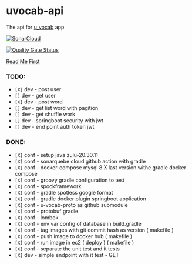 # uvocab-api
The api for [u_vocab](https://github.com/robsonoduarte/u_vocab) app

[![SonarCloud](https://sonarcloud.io/images/project_badges/sonarcloud-white.svg)](https://sonarcloud.io/summary/new_code?id=robsonoduarte_u-vocab-api)

[![Quality Gate Status](https://sonarcloud.io/api/project_badges/measure?project=robsonoduarte_u-vocab-api&metric=alert_status)](https://sonarcloud.io/summary/new_code?id=robsonoduarte_u-vocab-api)

[Read Me First](https://github.com/robsonoduarte/u-vocab-api/blob/main/HELP.md)

### TODO:
 
 * `[X]` dev - post user 
 * `[]` dev - get user
 * `[X]` dev - post word
 * `[]` dev - get list word with pagition
 * `[]` dev - get shuffle work
 * `[]` dev - springboot security with jwt
 * `[]` dev - end point auth token jwt
 


### DONE:
 * `[X]` conf - setup java zulu-20.30.11
 * `[X]` conf - sonarquebe cloud github action with gradle
 * `[X]` conf - docker-compose mysql 8.X last version withe gradle docker compose
 * `[X]` conf - groovy gradle configuration to test
 * `[X]` conf - spockframework
 * `[X]` conf - gradle spotless google format
 * `[X]` conf - gradle docker plugin springboot application
 * `[X]` conf - u-vocab-proto as github submodule
 * `[X]` conf - protobuf gradle
 * `[X]` conf - lombok
 * `[X]` conf - env var config of database in build.gradle
 * `[X]` conf - tag images with git commit hash as version ( makefile )
 * `[X]` conf - push image to docker hub ( makefile )
 * `[X]` conf - run image in ec2 ( deploy ) ( makefile )
 * `[X]` conf - separate the unit test and it tests
 * `[X]` dev - simple endpoint with it test - GET
